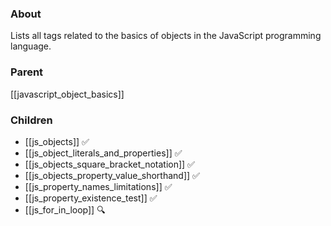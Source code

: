 ### About
Lists all tags related to the basics of objects in the JavaScript programming language.

### Parent
[[javascript_object_basics]]

### Children
- [[js_objects]] ✅
- [[js_object_literals_and_properties]] ✅
- [[js_objects_square_bracket_notation]] ✅
- [[js_objects_property_value_shorthand]] ✅
- [[js_property_names_limitations]] ✅
- [[js_property_existence_test]] ✅
- [[js_for_in_loop]] 🔍
